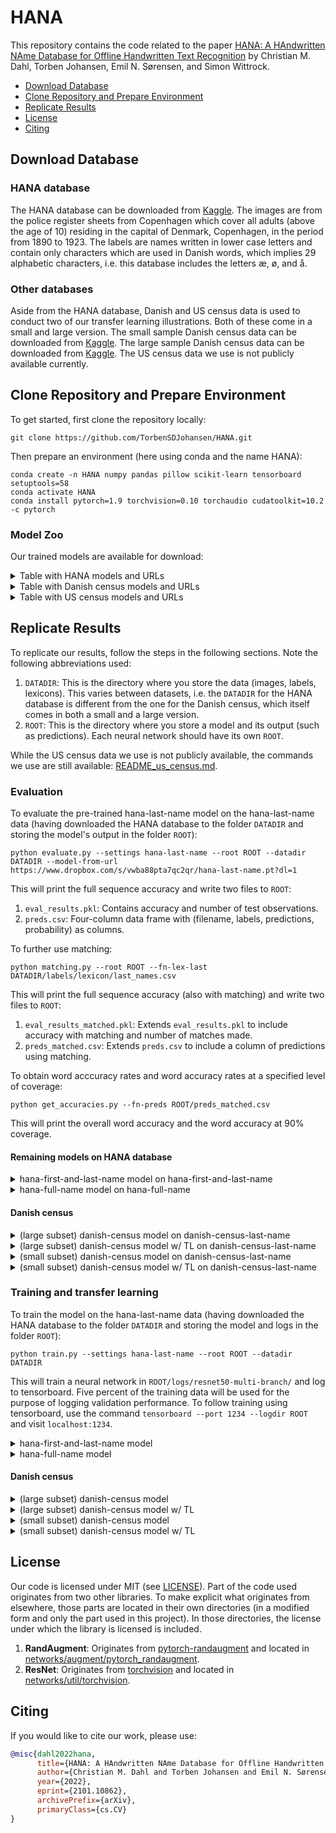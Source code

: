 # HANA
This repository contains the code related to the paper [HANA: A HAndwritten NAme Database for Offline Handwritten Text Recognition](https://arxiv.org/abs/2101.10862) by Christian M. Dahl, Torben Johansen, Emil N. Sørensen, and Simon Wittrock.

- [Download Database](#download-database)
- [Clone Repository and Prepare Environment](#clone-repository-and-prepare-environment)
- [Replicate Results](#replicate-results)
- [License](#license)
- [Citing](#citing)

## Download Database

### HANA database
The HANA database can be downloaded from [Kaggle](https://www.kaggle.com/sdusimonwittrock/hana-database).
The images are from the police register sheets from Copenhagen which cover all adults (above the age of 10) residing in the capital of Denmark, Copenhagen, in the period from 1890 to 1923.
The labels are names written in lower case letters and contain only characters which are used in Danish words, which implies 29 alphabetic characters, i.e. this database includes the letters æ, ø, and å.

### Other databases
Aside from the HANA database, Danish and US census data is used to conduct two of our transfer learning illustrations.
Both of these come in a small and large version.
The small sample Danish census data can be downloaded from [Kaggle](https://www.kaggle.com/sdusimonwittrock/danish-census-handwritten-names-small).
The large sample Danish census data can be downloaded from [Kaggle](https://www.kaggle.com/sdusimonwittrock/danish-census-handwritten-names-large).
The US census data we use is not publicly available currently.

## Clone Repository and Prepare Environment

To get started, first clone the repository locally:
```
git clone https://github.com/TorbenSDJohansen/HANA.git
```

Then prepare an environment (here using conda and the name HANA):
```
conda create -n HANA numpy pandas pillow scikit-learn tensorboard setuptools=58
conda activate HANA
conda install pytorch=1.9 torchvision=0.10 torchaudio cudatoolkit=10.2 -c pytorch
```

### Model Zoo
Our trained models are available for download:

<details>

<summary>
Table with HANA models and URLs
</summary>

| name                      | WACC  | WACC w/ matching  | url |
| ---                       | ---   | ---               | --- |
| hana-last-name            | 94.3  | 95.7              | [model](https://www.dropbox.com/s/vwba88pta7qc2qr/hana-last-name.pt?dl=1)           |
| hana-first-and-last-name  | 93.5  | 94.8              | [model](https://www.dropbox.com/s/1zbfd7l3bkdg662/hana-first-and-last-name.pt?dl=1) |
| hana-full-name            | 67.4  | 68.8              | [model](https://www.dropbox.com/s/jj32kp5sy6bdmoh/hana-full-name.pt?dl=1)           |

</details>

<details>

<summary>
Table with Danish census models and URLs
</summary>

| name                      | WACC  | url |
| ---                       | ---   | --- |
| danish-census-large       | 86.1  | [model](https://www.dropbox.com/s/bcobjqiolvcdte6/danish-census-large-last-name.pt?dl=1)    |
| danish-census-large-tl    | 94.6  | [model](https://www.dropbox.com/s/rbd6ibyrnjqycgs/danish-census-large-last-name-tl.pt?dl=1) |
| danish-census-small       | 77.8  | [model](https://www.dropbox.com/s/i2jjk905vrcc4op/danish-census-small-last-name.pt?dl=1)    |
| danish-census-small-tl    | 92.2  | [model](https://www.dropbox.com/s/2v8g1lb0rhrjx6z/danish-census-small-last-name-tl.pt?dl=1) |

</details>

<details>

<summary>
Table with US census models and URLs
</summary>

| name                      | WACC  | url |
| ---                       | ---   | --- |
| us-census-large           | 84.7  | [model](https://www.dropbox.com/s/t5bvr6oh27p4wcs/us-census-large-last-name.pt?dl=1)    |
| us-census-large-tl        | 86.8  | [model](https://www.dropbox.com/s/mb73ce9wgqf4er6/us-census-large-last-name-tl.pt?dl=1) |
| us-census-small           | 72.8  | [model](https://www.dropbox.com/s/2u4nfrkb0wof017/us-census-small-last-name.pt?dl=1)    |
| us-census-small-tl        | 78.7  | [model](https://www.dropbox.com/s/nvtmvih13ttac9a/us-census-small-last-name-tl.pt?dl=1) |

</details>

## Replicate Results

To replicate our results, follow the steps in the following sections.
Note the following abbreviations used:
1. `DATADIR`: This is the directory where you store the data (images, labels, lexicons). This varies between datasets, i.e. the `DATADIR` for the HANA database is different from the one for the Danish census, which itself comes in both a small and a large version.
2. `ROOT`: This is the directory where you store a model and its output (such as predictions). Each neural network should have its own `ROOT`.

While the US census data we use is not publicly available, the commands we use are still available: [README_us_census.md](README_us_census.md).

### Evaluation

To evaluate the pre-trained hana-last-name model on the hana-last-name data (having downloaded the HANA database to the folder `DATADIR` and storing the model's output in the folder `ROOT`):
```
python evaluate.py --settings hana-last-name --root ROOT --datadir DATADIR --model-from-url https://www.dropbox.com/s/vwba88pta7qc2qr/hana-last-name.pt?dl=1
```
This will print the full sequence accuracy and write two files to `ROOT`:
1. `eval_results.pkl`: Contains accuracy and number of test observations.
2. `preds.csv`: Four-column data frame with (filename, labels, predictions, probability) as columns.

To further use matching:
```
python matching.py --root ROOT --fn-lex-last DATADIR/labels/lexicon/last_names.csv
```
This will print the full sequence accuracy (also with matching) and write two files to `ROOT`:
1. `eval_results_matched.pkl`: Extends `eval_results.pkl` to include accuracy with matching and number of matches made.
2. `preds_matched.csv`: Extends `preds.csv` to include a column of predictions using matching.

To obtain word acccuracy rates and word accuracy rates at a specified level of coverage:
```
python get_accuracies.py --fn-preds ROOT/preds_matched.csv
```
This will print the overall word accuracy and the word accuracy at 90% coverage.

#### Remaining models on HANA database
<details>

<summary>
hana-first-and-last-name model on hana-first-and-last-name
</summary>

```
python evaluate.py --settings hana-first-and-last-name --root ROOT --datadir DATADIR --model-from-url https://www.dropbox.com/s/1zbfd7l3bkdg662/hana-first-and-last-name.pt?dl=1
python matching.py --root ROOT --fn-lex-first DATADIR/labels/lexicon/first_names.csv --fn-lex-last DATADIR/labels/lexicon/last_names.csv
python get_accuracies.py --fn-preds ROOT/preds_matched.csv
```

</details>

<details>

<summary>
hana-full-name model on hana-full-name
</summary>

```
python evaluate.py --settings hana-full-name --root ROOT --datadir DATADIR --model-from-url https://www.dropbox.com/s/jj32kp5sy6bdmoh/hana-full-name.pt?dl=1
python matching.py --root ROOT --fn-lex-first DATADIR/labels/lexicon/first_names.csv --fn-lex-middle DATADIR/labels/lexicon/middle_names.csv --fn-lex-last DATADIR/labels/lexicon/last_names.csv
python get_accuracies.py --fn-preds ROOT/preds_matched.csv
```

</details>

#### Danish census
<details>

<summary>
(large subset) danish-census model on danish-census-last-name
</summary>

```
python evaluate.py --settings danish-census-large-last-name --root ROOT --datadir DATADIR --model-from-url https://www.dropbox.com/s/bcobjqiolvcdte6/danish-census-large-last-name.pt?dl=1
python matching.py --root ROOT --fn-lex-last DATADIR/labels/lexicon/last_names.csv
python get_accuracies.py --fn-preds ROOT/preds_matched.csv
```

</details>

<details>

<summary>
(large subset) danish-census model w/ TL on danish-census-last-name
</summary>

```
python evaluate.py --settings danish-census-large-last-name-tl --root ROOT --datadir DATADIR --model-from-url https://www.dropbox.com/s/rbd6ibyrnjqycgs/danish-census-large-last-name-tl.pt?dl=1
python matching.py --root ROOT --fn-lex-last DATADIR/labels/lexicon/last_names.csv
python get_accuracies.py --fn-preds ROOT/preds_matched.csv
```

</details>

<details>

<summary>
(small subset) danish-census model on danish-census-last-name
</summary>

```
python evaluate.py --settings danish-census-small-last-name --root ROOT --datadir DATADIR --model-from-url https://www.dropbox.com/s/i2jjk905vrcc4op/danish-census-small-last-name.pt?dl=1
python matching.py --root ROOT --fn-lex-last DATADIR/labels/lexicon/last_names.csv
python get_accuracies.py --fn-preds ROOT/preds_matched.csv
```

</details>

<details>

<summary>
(small subset) danish-census model w/ TL on danish-census-last-name
</summary>

```
python evaluate.py --settings danish-census-small-last-name-tl --root ROOT --datadir DATADIR --model-from-url https://www.dropbox.com/s/2v8g1lb0rhrjx6z/danish-census-small-last-name-tl.pt?dl=1
python matching.py --root ROOT --fn-lex-last DATADIR/labels/lexicon/last_names.csv
python get_accuracies.py --fn-preds ROOT/preds_matched.csv
```

</details>



### Training and transfer learning
To train the model on the hana-last-name data (having downloaded the HANA database to the folder `DATADIR` and storing the model and logs in the folder `ROOT`):
```
python train.py --settings hana-last-name --root ROOT --datadir DATADIR
```
This will train a neural network in `ROOT/logs/resnet50-multi-branch/` and log to tensorboard.
Five percent of the training data will be used for the purpose of logging validation performance.
To follow training using tensorboard, use the command `tensorboard --port 1234 --logdir ROOT` and visit `localhost:1234`.

<details>

<summary>
hana-first-and-last-name model
</summary>

```
python train.py --settings hana-first-and-last-name --root ROOT --datadir DATADIR
```

</details>

<details>

<summary>
hana-full-name model
</summary>

```
python train.py --settings hana-full-name --root ROOT --datadir DATADIR
```

</details>

#### Danish census
<details>

<summary>
(large subset) danish-census model
</summary>

```
python train.py --settings danish-census-large-last-name --root ROOT --datadir DATADIR
```

</details>

<details>

<summary>
(large subset) danish-census model w/ TL
</summary>

```
python train.py --settings danish-census-large-last-name-tl --root ROOT --datadir DATADIR --url-pretrained https://www.dropbox.com/s/vwba88pta7qc2qr/hana-last-name.pt?dl=1
```

</details>

<details>

<summary>
(small subset) danish-census model
</summary>

```
python train.py --settings danish-census-small-last-name --root ROOT --datadir DATADIR
```

</details>

<details>

<summary>
(small subset) danish-census model w/ TL
</summary>

```
python train.py --settings danish-census-small-last-name-tl --root ROOT --datadir DATADIR --url-pretrained https://www.dropbox.com/s/vwba88pta7qc2qr/hana-last-name.pt?dl=1
```

</details>

## License

Our code is licensed under MIT (see [LICENSE](LICENSE)).
Part of the code used originates from two other libraries.
To make explicit what originates from elsewhere, those parts are located in their own directories (in a modified form and only the part used in this project).
In those directories, the license under which the library is licensed is included.
1. **RandAugment**: Originates from [pytorch-randaugment](https://github.com/ildoonet/pytorch-randaugment) and located in [networks/augment/pytorch_randaugment](networks/augment/pytorch_randaugment).
1. **ResNet**: Originates from [torchvision](https://github.com/pytorch/vision) and located in [networks/util/torchvision](networks/util/torchvision).

## Citing
If you would like to cite our work, please use:
```bibtex
@misc{dahl2022hana,
      title={HANA: A HAndwritten NAme Database for Offline Handwritten Text Recognition}, 
      author={Christian M. Dahl and Torben Johansen and Emil N. Sørensen and Simon Wittrock},
      year={2022},
      eprint={2101.10862},
      archivePrefix={arXiv},
      primaryClass={cs.CV}
}
```
